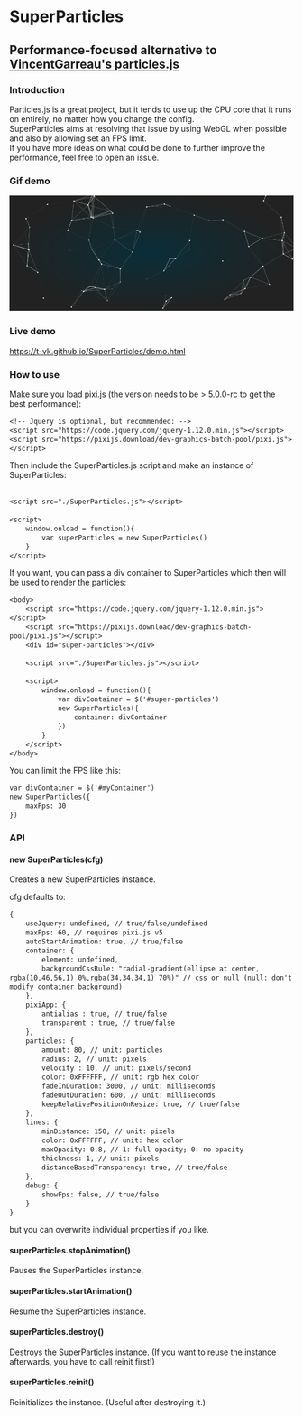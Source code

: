 # SuperParticles

## Performance-focused alternative to [VincentGarreau's particles.js](https://github.com/VincentGarreau/particles.js)

### Introduction
Particles.js is a great project, but it tends to use up the CPU core that it runs on entirely, no matter how you change the config.  
SuperParticles aims at resolving that issue by using WebGL when possible and also by allowing set an FPS limit.  
If you have more ideas on what could be done to further improve the performance, feel free to open an issue.

### Gif demo
[![Video](SuperParticlesVideo.gif)](https://t-vk.github.io/SuperParticles/demo.html)

### Live demo
https://t-vk.github.io/SuperParticles/demo.html

### How to use

Make sure you load pixi.js (the version needs to be > 5.0.0-rc to get the best performance):
```
<!-- Jquery is optional, but recommended: -->
<script src="https://code.jquery.com/jquery-1.12.0.min.js"></script>
<script src="https://pixijs.download/dev-graphics-batch-pool/pixi.js"></script>
```

Then include the SuperParticles.js script and make an instance of SuperParticles:
```

<script src="./SuperParticles.js"></script>

<script>
    window.onload = function(){
        var superParticles = new SuperParticles()
    }
</script>
```

If you want, you can pass a div container to SuperParticles which then will be used to render the particles:

```
<body>
    <script src="https://code.jquery.com/jquery-1.12.0.min.js"></script>
    <script src="https://pixijs.download/dev-graphics-batch-pool/pixi.js"></script>
    <div id="super-particles"></div>

    <script src="./SuperParticles.js"></script>

    <script>
        window.onload = function(){
            var divContainer = $('#super-particles')
            new SuperParticles({
                container: divContainer
            })
        }
    </script>
</body>
```

You can limit the FPS like this:
```
var divContainer = $('#myContainer')
new SuperParticles({
    maxFps: 30
})
```

### API

#### new SuperParticles(cfg)
Creates a new SuperParticles instance.  

cfg defaults to:

```
{
    useJquery: undefined, // true/false/undefined
    maxFps: 60, // requires pixi.js v5
    autoStartAnimation: true, // true/false
    container: {
        element: undefined,
        backgroundCssRule: "radial-gradient(ellipse at center, rgba(10,46,56,1) 0%,rgba(34,34,34,1) 70%)" // css or null (null: don't modify container background)
    },
    pixiApp: {
        antialias : true, // true/false
        transparent : true, // true/false
    },
    particles: {
        amount: 80, // unit: particles
        radius: 2, // unit: pixels
        velocity : 10, // unit: pixels/second
        color: 0xFFFFFF, // unit: rgb hex color
        fadeInDuration: 3000, // unit: milliseconds
        fadeOutDuration: 600, // unit: milliseconds
        keepRelativePositionOnResize: true, // true/false
    },
    lines: {
        minDistance: 150, // unit: pixels
        color: 0xFFFFFF, // unit: hex color
        maxOpacity: 0.8, // 1: full opacity; 0: no opacity
        thickness: 1, // unit: pixels
        distanceBasedTransparency: true, // true/false
    },
    debug: {
        showFps: false, // true/false
    }
}
```

but you can overwrite individual properties if you like.

#### superParticles.stopAnimation()

Pauses the SuperParticles instance.

#### superParticles.startAnimation()

Resume the SuperParticles instance.

#### superParticles.destroy()

Destroys the SuperParticles instance. (If you want to reuse the instance afterwards, you have to call reinit first!)

#### superParticles.reinit()

Reinitializes the instance. (Useful after destroying it.)
